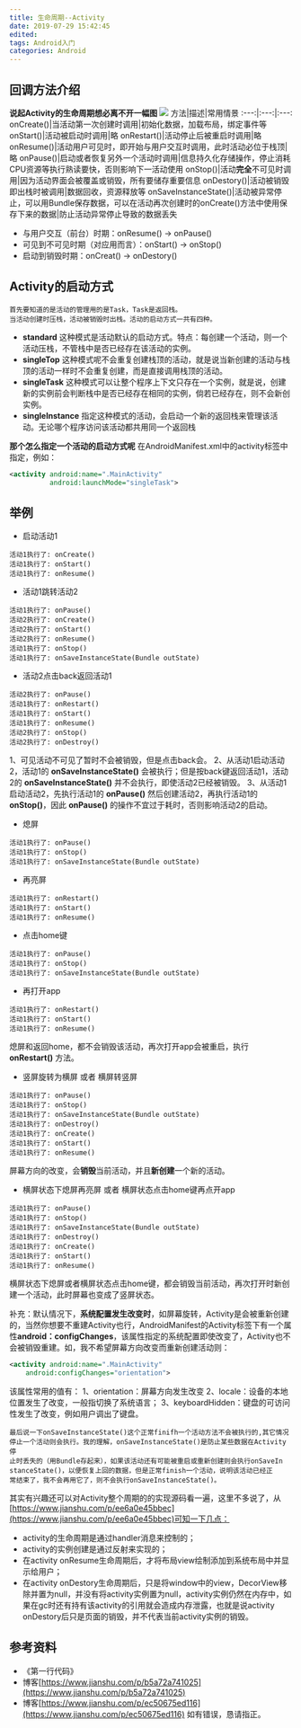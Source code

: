 ```yaml
---
title: 生命周期--Activity
date: 2019-07-29 15:42:45
edited:
tags: Android入门
categories: Android
---
```

## 回调方法介绍
**说起Activity的生命周期想必离不开一幅图**<!--more-->
![](https://imgconvert.csdnimg.cn/aHR0cHM6Ly91cGxvYWQtaW1hZ2VzLmppYW5zaHUuaW8vdXBsb2FkX2ltYWdlcy8xMjIzOTgxNy01N2JiMzRiYmYyMDE4NTNkLnBuZw)
方法|描述|常用情景
:---:|:---:|:---:
onCreate()|当活动第一次创建时调用|初始化数据，加载布局，绑定事件等
onStart()|活动被启动时调用|略
onRestart()|活动停止后被重启时调用|略
onResume()|活动用户可见时，即开始与用户交互时调用，此时活动必位于栈顶|略
onPause()|启动或者恢复另外一个活动时调用|信息持久化存储操作，停止消耗CPU资源等执行熟读要快，否则影响下一活动使用
onStop()|活动**完全**不可见时调用|因为活动界面会被覆盖或销毁，所有要储存重要信息
onDestory()|活动被销毁即出栈时被调用|数据回收，资源释放等
onSaveInstanceState()|活动被异常停止，可以用Bundle保存数据，可以在活动再次创建时的onCreate()方法中使用保存下来的数据|防止活动异常停止导致的数据丢失

* 与用户交互（前台）时期：onResume() -> onPause()
* 可见到不可见时期（对应用而言）：onStart() -> onStop()
* 启动到销毁时期：onCreat() -> onDestory()
## Activity的启动方式
    首先要知道的是活动的管理用的是Task，Task是返回栈。
    当活动创建时压栈，活动被销毁时出栈。活动的启动方式一共有四种。
  
* **standard**
这种模式是活动默认的启动方式。特点：每创建一个活动，则一个活动压栈，不管栈中是否已经存在该活动的实例。
* **singleTop**
这种模式呢不会重复创建栈顶的活动，就是说当新创建的活动与栈顶的活动一样时不会重复创建，而是直接调用栈顶的活动。
* **singleTask**
这种模式可以让整个程序上下文只存在一个实例，就是说，创建新的实例前会判断栈中是否已经存在相同的实例，倘若已经存在，则不会新创实例。
* **singlelnstance**
指定这种模式的活动，会启动一个新的返回栈来管理该活动。无论哪个程序访问该活动都共用同一个返回栈

**那个怎么指定一个活动的启动方式呢**
在AndroidManifest.xml中的activity标签中指定，例如：
```xml
<activity android:name=".MainActivity"
          android:launchMode="singleTask">
```
## 举例
* 启动活动1
```t
活动1执行了: onCreate()
活动1执行了: onStart()
活动1执行了: onResume()
```

* 活动1跳转活动2
```t
活动1执行了: onPause()
活动2执行了: onCreate()
活动2执行了: onStart()
活动2执行了: onResume()
活动1执行了: onStop()
活动1执行了: onSaveInstanceState(Bundle outState)
```

* 活动2点击back返回活动1
```t
活动2执行了: onPause()
活动1执行了: onRestart()
活动1执行了: onStart()
活动1执行了: onResume()
活动2执行了: onStop()
活动2执行了: onDestroy()
```
1、可见活动不可见了暂时不会被销毁，但是点击back会。
2、从活动1启动活动2，活动1的  **onSaveInstanceState()**  会被执行；但是按back键返回活动1，活动2的  **onSaveInstanceState()**  并不会执行，即使活动2已经被销毁。
3、从活动1启动活动2，先执行活动1的  **onPause()**  然后创建活动2，再执行活动1的 **onStop()**，因此  **onPause()**  的操作不宜过于耗时，否则影响活动2的启动。
* 熄屏
```t
活动1执行了: onPause()
活动1执行了: onStop()
活动1执行了: onSaveInstanceState(Bundle outState)
```
* 再亮屏
```t
活动1执行了: onRestart()
活动1执行了: onStart()
活动1执行了: onResume()
```
* 点击home键
```t
活动1执行了: onPause()
活动1执行了: onStop()
活动1执行了: onSaveInstanceState(Bundle outState)
```
* 再打开app
```t
活动1执行了: onRestart()
活动1执行了: onStart()
活动1执行了: onResume()
```
熄屏和返回home，都不会销毁该活动，再次打开app会被重启，执行 **onRestart()** 方法。
* 竖屏旋转为横屏 或者 横屏转竖屏
```t
活动1执行了: onPause()
活动1执行了: onStop()
活动1执行了: onSaveInstanceState(Bundle outState)
活动1执行了: onDestroy()
活动1执行了: onCreate()
活动1执行了: onStart()
活动1执行了: onResume()
```
屏幕方向的改变，会**销毁**当前活动，并且**新创建**一个新的活动。
* 横屏状态下熄屏再亮屏 或者 横屏状态点击home键再点开app
```t
活动1执行了: onPause()
活动1执行了: onStop()
活动1执行了: onSaveInstanceState(Bundle outState)
活动1执行了: onDestroy()
活动1执行了: onCreate()
活动1执行了: onStart()
活动1执行了: onResume()
```
横屏状态下熄屏或者横屏状态点击home键，都会销毁当前活动，再次打开时新创建一个活动，此时屏幕也变成了竖屏状态。

补充：默认情况下，**系统配置发生改变时**，如屏幕旋转，Activity是会被重新创建的，当然你想要不重建Activity也行，AndroidManifest的Activity标签下有一个属性**android：configChanges**，该属性指定的系统配置即使改变了，Activity也不会被销毁重建。如，我不希望屏幕方向改变而重新创建活动则：
```xml
<activity android:name=".MainActivity"
    android:configChanges="orientation">
```
该属性常用的值有：
1、orientation：屏幕方向发生改变
2、locale：设备的本地位置发生了改变，一般指切换了系统语言；
3、keyboardHidden：键盘的可访问性发生了改变，例如用户调出了键盘。

    最后说一下onSaveInstanceState()这个正常finifh一个活动方法不会被执行的,其它情况
    停止一个活动则会执行。我的理解，onSaveInstanceState()是防止某些数据在Activity停
    止时丢失的（用Bundle存起来），如果该活动还有可能被重启或重新创建则会执行onSaveIn
    stanceState()，以便恢复上回的数据，但是正常finish一个活动，说明该活动已经正
    常结束了，我不会再用它了，则不会执行onSaveInstanceState()。
其实有兴趣还可以对Activity整个周期的的实现源码看一遍，这里不多说了，从[https://www.jianshu.com/p/ee6a0e45bbec](https://www.jianshu.com/p/ee6a0e45bbec)可知一下几点：
* activity的生命周期是通过handler消息来控制的；
* activity的实例创建是通过反射来实现的；
* 在activity onResume生命周期后，才将布局view绘制添加到系统布局中并显示给用户；
* 在activity onDestory生命周期后，只是将window中的view，DecorView移除并置为null，并没有将activity实例置为null，activity实例仍然在内存中，如果在gc时还有持有该activity的引用就会造成内存泄露，也就是说activity onDestory后只是页面的销毁，并不代表当前activity实例的销毁。
## 参考资料
* 《第一行代码》
* 博客[https://www.jianshu.com/p/b5a72a741025](https://www.jianshu.com/p/b5a72a741025)
* 博客[https://www.jianshu.com/p/ec50675ed116](https://www.jianshu.com/p/ec50675ed116)
如有错误，恳请指正。